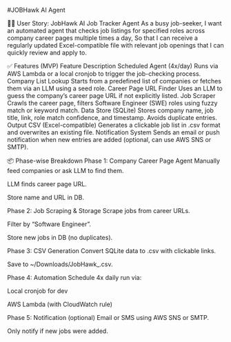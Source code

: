 #JOBHawk AI Agent

🧑‍💻 User Story: JobHawk AI Job Tracker Agent
As a busy job-seeker,
I want an automated agent that checks job listings for specified roles across company career pages multiple times a day,
So that I can receive a regularly updated Excel-compatible file with relevant job openings that I can quickly review and apply to.



✅ Features (MVP)
Feature	Description
Scheduled Agent (4x/day)	Runs via AWS Lambda or a local cronjob to trigger the job-checking process.
Company List Lookup	Starts from a predefined list of companies or fetches them via an LLM using a seed role.
Career Page URL Finder	Uses an LLM to guess the company’s career page URL if not explicitly listed.
Job Scraper	Crawls the career page, filters Software Engineer (SWE) roles using fuzzy match or keyword match.
Data Store (SQLite)	Stores company name, job title, link, role match confidence, and timestamp. Avoids duplicate entries.
Output CSV (Excel-compatible)	Generates a clickable job list in .csv format and overwrites an existing file.
Notification System	Sends an email or push notification when new entries are added (optional, can use AWS SNS or SMTP).

📦 Phase-wise Breakdown
Phase 1: Company Career Page Agent
 Manually feed companies or ask LLM to find them.

 LLM finds career page URL.

 Store name and URL in DB.

Phase 2: Job Scraping & Storage
 Scrape jobs from career URLs.

 Filter by “Software Engineer”.

 Store new jobs in DB (no duplicates).

Phase 3: CSV Generation
 Convert SQLite data to .csv with clickable links.

 Save to ~/Downloads/JobHawk_<date>.csv.

Phase 4: Automation
 Schedule 4x daily run via:

Local cronjob for dev

AWS Lambda (with CloudWatch rule)

Phase 5: Notification (optional)
 Email or SMS using AWS SNS or SMTP.

 Only notify if new jobs were added.
